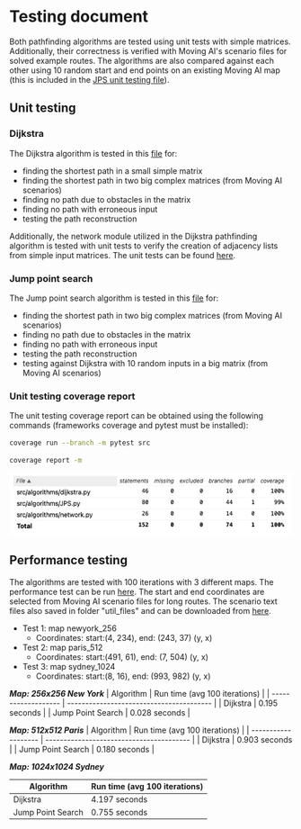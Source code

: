 # Testing document

Both pathfinding algorithms are tested using unit tests with simple matrices. Additionally, their correctness is verified with Moving AI's scenario files for solved example routes. The algorithms are also compared against each other using 10 random start and end points on an existing Moving AI map (this is included in the [JPS unit testing file](https://github.com/gitjuli94/pathfinding/blob/main/src/tests/unittests/test_JPS.py "JPS unit testing file")).


## Unit testing

### Dijkstra

The Dijkstra algorithm is tested in this [file](https://github.com/gitjuli94/pathfinding/blob/main/src/tests/unittests/test_dijkstra.py "file") for:
- finding the shortest path in a small simple matrix
- finding the shortest path in two big complex matrices (from Moving AI scenarios)
- finding no path due to obstacles in the matrix
- finding no path with erroneous input
- testing the path reconstruction

Additionally, the network module utilized in the Dijkstra pathfinding algorithm is tested with unit tests to verify the creation of adjacency lists from simple input matrices. The unit tests can be found [here](https://github.com/gitjuli94/pathfinding/blob/main/src/tests/unittests/test_network.py "here").

### Jump point search

The Jump point search algorithm is tested in this [file](https://github.com/gitjuli94/pathfinding/blob/main/src/tests/unittests/test_JPS.py "file") for:
- finding the shortest path in two big complex matrices (from Moving AI scenarios)
- finding no path due to obstacles in the matrix
- finding no path with erroneous input
- testing the path reconstruction
- testing against Dijkstra with 10 random inputs in a big matrix (from Moving AI scenarios)

### Unit testing coverage report

The unit testing coverage report can be obtained using the following commands (frameworks coverage and pytest must be installed):

```bash
coverage run --branch -m pytest src
```

```bash
coverage report -m
```

![image](https://github.com/gitjuli94/pathfinding/blob/main/images/coverage_report.jpg)

## Performance testing

The algorithms are tested with 100 iterations with 3 different maps. The performance test can be run [here](https://github.com/gitjuli94/pathfinding/blob/main/src/tests/performance_test.py "here"). The start and end coordinates are selected from Moving AI scenario files for long routes. The scenario text files also saved in folder "util_files" and can be downloaded from [here](https://www.movingai.com/benchmarks/street/index.html "here").

- Test 1: map newyork_256
    - Coordinates: start:(4, 234), end: (243, 37) (y, x)
- Test 2: map paris_512
    - Coordinates: start:(491, 61), end: (7, 504) (y, x)
- Test 3: map sydney_1024
    - Coordinates: start:(8, 16), end: (993, 982) (y, x)

***Map: 256x256 New York***
| Algorithm           | Run time (avg 100 iterations)            |
| ------------------- | ---------------------------------------- |
| Dijkstra            | 0.195 seconds                            |
| Jump Point Search   | 0.028 seconds                            |

***Map: 512x512 Paris***
| Algorithm           | Run time (avg 100 iterations)            |
| ------------------- | ---------------------------------------- |
| Dijkstra            | 0.903 seconds                            |
| Jump Point Search   | 0.180 seconds                            |

***Map: 1024x1024 Sydney***

| Algorithm          | Run time (avg 100 iterations)            |
| ------------------ | ---------------------------------------- |
| Dijkstra           | 4.197 seconds                            |
| Jump Point Search  | 0.755 seconds                            |
